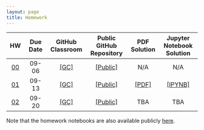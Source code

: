 ```yaml
---
layout: page
title: Homework
---
```


<table>
  <thead>
    <tr>
      <th style="text-align: center; width:50px">HW</th>
      <th style="text-align: center; width:100px">Due Date</th>
      <th style="text-align: center; width:100px">GitHub Classroom</th>
      <th style="text-align: center; width:160px">Public GitHub Repository</th>
      <th style="text-align: center; width:80px">PDF Solution</th>
     <th style="text-align: center; width:160px">Jupyter Notebook Solution</th>
    </tr>
  </thead>
 <tbody>
    <tr>
      <td style="text-align: center"><a href="/docs/assignments/hw00">00</a></td>
      <td style="text-align: center">09-06</td>
      <td style="text-align: center"><a href="https://classroom.github.com/a/2tl5BtAx">[GC]</a></td>
      <td style="text-align: center"><a href="https://github.com/data1010-fall2019/data1010-hw00">[Public]</a></td>
      <td style="text-align: center">N/A</td>
      <td style="text-align: center">N/A</td>
   </tr>
   <tr>
      <td style="text-align: center"><a href="/docs/assignments/hw01">01</a></td>
      <td style="text-align: center">09-13</td>
      <td style="text-align: center"><a href="https://classroom.github.com/a/MlX_i6Cn">[GC]</a></td>
      <td style="text-align: center"><a href="https://github.com/data1010-fall2019/data1010-hw01">[Public]</a></td>
      <td style="text-align: center"><a href="/docs/solutions/hw01sol.pdf">[PDF]</a></td>
      <td style="text-align: center"><a href="/docs/solutions/hw01sol.ipynb">[IPYNB]</a></td>
   </tr>
   <tr>
      <td style="text-align: center"><a href="/docs/assignments/hw02">02</a></td>
      <td style="text-align: center">09-20</td>
      <td style="text-align: center"><a href="https://classroom.github.com/a/O7kCppvJ">[GC]</a></td>
      <td style="text-align: center"><a href="https://github.com/data1010-fall2019/data1010-hw02">[Public]</a></td>
      <td style="text-align: center">TBA</td>
      <td style="text-align: center">TBA</td>
   </tr>  
  </tbody>
</table>

Note that the homework notebooks are also available publicly [here](https://github.com/data1010/problem-sets).
